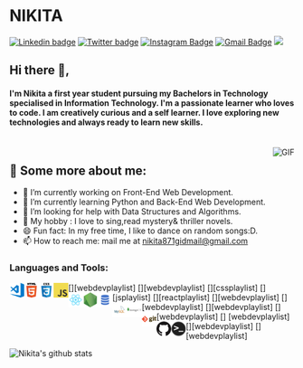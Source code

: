 # NIKITA
[![Linkedin badge](https://img.shields.io/badge/nikkita8-30302f?style=flat&logo=linkedin)](https://www.linkedin.com/in/nikkita8/)
[![Twitter badge](https://img.shields.io/badge/@scintillating_n-30302f?style=flat&logo=twitter)](https://twitter.com/scintillating_n)
[![Instagram Badge](https://img.shields.io/badge/@i_nikkita_-30302f?style=flat&logo=instagram&logoColor=white)](https://instagram.com/i_nikkita_)
[![Gmail Badge](https://img.shields.io/badge/nikita871gidmail@gmail.com-30302f?style=flat&logo=Gmail&logoColor=white)](mailto:nikita871gidmail@gmail.com)
![](https://visitor-badge.glitch.me/badge?page_id=geekygirl8.geekygirl8)  

## Hi there 👋,
#### I'm Nikita a first year student pursuing my Bachelors in Technology specialised in Information Technology. I'm a passionate learner who loves to code. I am creatively curious and a self learner. I love exploring new technologies and always ready to learn new skills.

<br>
<img align="right" alt="GIF" src="https://media.giphy.com/media/L1R1tvI9svkIWwpVYr/giphy.gif" />


## 🧐 Some more about me:
- 🔭 I’m currently working on Front-End Web Development.
- 🌱 I’m currently learning Python and Back-End Web Development.
- 🤔 I’m looking for help with Data Structures and Algorithms.
- 🎨 My hobby : I love to sing,read mystery& thriller novels.
- 😄 Fun fact: In my free time, I like to dance on random songs:D.
- 📫 How to reach me: mail me at [nikita871gidmail@gmail.com](mailto:nikita871gidmail@gmail.com)


### Languages and Tools:

[<img align="left" alt="Visual Studio Code" width="26px" src="https://raw.githubusercontent.com/github/explore/80688e429a7d4ef2fca1e82350fe8e3517d3494d/topics/visual-studio-code/visual-studio-code.png" />][webdevplaylist]
[<img align="left" alt="HTML5" width="26px" src="https://raw.githubusercontent.com/github/explore/80688e429a7d4ef2fca1e82350fe8e3517d3494d/topics/html/html.png" />][webdevplaylist]
[<img align="left" alt="CSS3" width="26px" src="https://raw.githubusercontent.com/github/explore/80688e429a7d4ef2fca1e82350fe8e3517d3494d/topics/css/css.png" />][cssplaylist]
[<img align="left" alt="JavaScript" width="26px" src="https://raw.githubusercontent.com/github/explore/80688e429a7d4ef2fca1e82350fe8e3517d3494d/topics/javascript/javascript.png" />][jsplaylist]
[<img align="left" alt="React" width="26px" src="https://raw.githubusercontent.com/github/explore/80688e429a7d4ef2fca1e82350fe8e3517d3494d/topics/react/react.png" />][reactplaylist]
[<img align="left" alt="Node.js" width="26px" src="https://raw.githubusercontent.com/github/explore/80688e429a7d4ef2fca1e82350fe8e3517d3494d/topics/nodejs/nodejs.png" />][webdevplaylist]
[<img align="left" alt="SQL" width="26px" src="https://raw.githubusercontent.com/github/explore/80688e429a7d4ef2fca1e82350fe8e3517d3494d/topics/sql/sql.png" />]
[webdevplaylist]
[<img align="left" alt="MySQL" width="26px" src="https://raw.githubusercontent.com/github/explore/80688e429a7d4ef2fca1e82350fe8e3517d3494d/topics/mysql/mysql.png" />][webdevplaylist]
[<img align="left" alt="MongoDB" width="26px" src="https://raw.githubusercontent.com/github/explore/80688e429a7d4ef2fca1e82350fe8e3517d3494d/topics/mongodb/mongodb.png" />][webdevplaylist]
[<img align="left" alt="Git" width="26px" src="https://raw.githubusercontent.com/github/explore/80688e429a7d4ef2fca1e82350fe8e3517d3494d/topics/git/git.png" />]
[webdevplaylist]
[<img align="left" alt="GitHub" width="26px" src="https://raw.githubusercontent.com/github/explore/78df643247d429f6cc873026c0622819ad797942/topics/github/github.png" />][webdevplaylist]
[<img align="left" alt="Terminal" width="26px" src="https://raw.githubusercontent.com/github/explore/80688e429a7d4ef2fca1e82350fe8e3517d3494d/topics/terminal/terminal.png" />][webdevplaylist]




![Nikita's github stats](https://github-readme-stats.vercel.app/api?username=geekygirl8&show_icons=true&hide_border=true&hide=["stars"])



